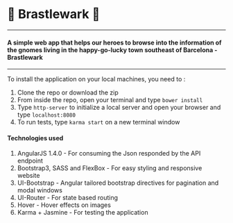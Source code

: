 # :beers: Brastlewark :beers:
---
#### A simple web app that helps our heroes to browse into the information of the gnomes living in the happy-go-lucky town southeast of Barcelona - Brastlewark
---
To install the application on your local machines, you need to :
1. Clone the repo or download the zip
2. From inside the repo, open your terminal and type `bower install`
3. Type `http-server` to initialize a local server and open your browser and type `localhost:8080`
4. To run tests, type `karma start` on a new terminal window

#### Technologies used
1. AngularJS 1.4.0 - For consuming the Json responded by the API endpoint
2. Bootstrap3, SASS and FlexBox - For easy styling and responsive website
3. UI-Bootstrap - Angular tailored bootstrap directives for pagination and modal windows
4. UI-Router - For state based routing
5. Hover - Hover effects on images
6. Karma + Jasmine - For testing the application
